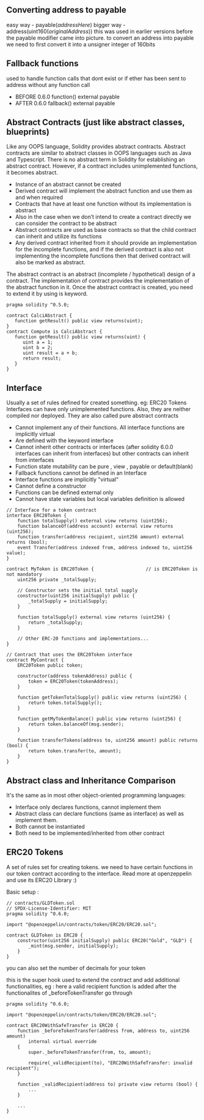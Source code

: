 

## Converting address to payable

easy way - payable(_addressHere_)
bigger way - address(uint160(_originalAddress_))
this was used in earlier versions before the payable modifier came into picture. to convert an address into payable we need to first convert it into a unsigner integer of 160bits

## Fallback functions
used to handle function calls that dont exist or if ether has been sent to address without any function call

- BEFORE 0.6.0
	 function() external payable
- AFTER 0.6.0
	 fallback() external payable


## Abstract Contracts (just like abstract classes, blueprints)
Like any OOPS language, Solidity provides abstract contracts. Abstract contracts are similar to abstract classes in OOPS languages such as Java and Typescript. There is no abstract term in Solidity for establishing an abstract contract. However, if a contract includes unimplemented functions, it becomes abstract.

- Instance of an abstract cannot be created
- Derived contract will implement the abstract function and use them as and when required
- Contracts that have at least one function without its implementation is abstract
- Also in the case when we don’t intend to create a contract directly we can consider the contract to be abstract
- Abstract contracts are used as base contracts so that the child contract can inherit and utilize its functions
- Any derived contract inherited from it should provide an implementation for the incomplete functions, and if the derived contract is also not implementing the incomplete functions then that derived contract will also be marked as abstract.

The abstract contract is an abstract (incomplete / hypothetical) design of a contract. The implementation of contract provides the implementation of the abstract function in it. Once the abstract contract is created, you need to extend it by using is keyword.

```
pragma solidity ^0.5.0;

contract CalciAbstract {
   function getResult() public view returns(uint);
}
contract Compute is CalciAbstract {
   function getResult() public view returns(uint) {
      uint a = 1;
      uint b = 2;
      uint result = a + b;
      return result;
   }
}

```

## Interface
Usually a set of rules defined for created something. eg: ERC20 Tokens
Interfaces can have only unimplemented functions. Also, they are neither compiled nor deployed. They are also called pure abstract contracts

- Cannot implement any of their functions. All interface functions are implicitly virtual
- Are defined with the keyword interface
- Cannot inherit other contracts or interfaces (after solidity 6.0.0 interfaces can inherit from interfaces) but other contracts can inherit from interfaces
- Function state mutability can be pure , view , payable or default(blank)
- Fallback functions cannot be defined in an Interface
- Interface functions are implicitly "virtual"
- Cannot define a constructor
- Functions can be defined external only
- Cannot have state variables but local variables definition is allowed

```
// Interface for a token contract
interface ERC20Token {
    function totalSupply() external view returns (uint256);
    function balanceOf(address account) external view returns (uint256);
    function transfer(address recipient, uint256 amount) external returns (bool);
    event Transfer(address indexed from, address indexed to, uint256 value);
}
```

```
contract MyToken is ERC20Token {                   // is ERC20Token is not mandatory
    uint256 private _totalSupply;

    // Constructor sets the initial total supply
    constructor(uint256 initialSupply) public {
        _totalSupply = initialSupply;
    }

    function totalSupply() external view returns (uint256) {
        return _totalSupply;
    }

    // Other ERC-20 functions and implementations...
}

```

```
// Contract that uses the ERC20Token interface
contract MyContract {
    ERC20Token public token;

    constructor(address tokenAddress) public {
        token = ERC20Token(tokenAddress);
    }

    function getTokenTotalSupply() public view returns (uint256) {
        return token.totalSupply();
    }

    function getMyTokenBalance() public view returns (uint256) {
        return token.balanceOf(msg.sender);
    }

    function transferTokens(address to, uint256 amount) public returns (bool) {
        return token.transfer(to, amount);
    }
}

```

## Abstract class and Inheritance Comparison

It's the same as in most other object-oriented programming languages:

- Interface only declares functions, cannot implement them
- Abstract class can declare functions (same as interface) as well as implement them.
- Both cannot be instantiated
- Both need to be implemented/inherited from other contract

## ERC20 Tokens
A set of rules set for creating tokens. we need to have certain functions in our token contract according to the interface.
Read more at openzeppelin and use its ERC20 Library :)

Basic setup :
```
// contracts/GLDToken.sol
// SPDX-License-Identifier: MIT
pragma solidity ^0.6.0;

import "@openzeppelin/contracts/token/ERC20/ERC20.sol";

contract GLDToken is ERC20 {
    constructor(uint256 initialSupply) public ERC20("Gold", "GLD") {
        _mint(msg.sender, initialSupply);
    }
}
```
you can also set the number of decimals for your token


this is the super hook used to extend the contract and add additional functionalities, eg : here a valid recipient function is added after the functionalites of \_beforeTokenTransfer go through
```
pragma solidity ^0.6.0;

import "@openzeppelin/contracts/token/ERC20/ERC20.sol";

contract ERC20WithSafeTransfer is ERC20 {
    function _beforeTokenTransfer(address from, address to, uint256 amount)
        internal virtual override
    {
        super._beforeTokenTransfer(from, to, amount);

        require(_validRecipient(to), "ERC20WithSafeTransfer: invalid recipient");
    }

    function _validRecipient(address to) private view returns (bool) {
        ...
    }

    ...
}
```


